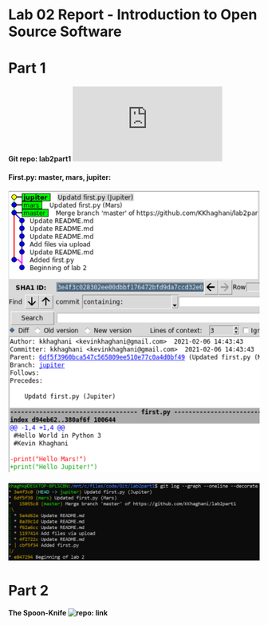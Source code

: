# Lab 02 Report - Introduction to Open Source Software

# Part 1
#### Git repo: lab2part1 ![Readme](https://github.com/KKhaghani/lab2part1/blob/master/README.md)

#### First.py: master, mars, jupiter:
#### ![Gitk view](img/l1_jup.PNG)
#### ![Git log view](img/l1_gitlog.PNG)

# Part 2
#### The Spoon-Knife ![repo: link](https://github.com/KKhaghani/Spoon-Knife)
